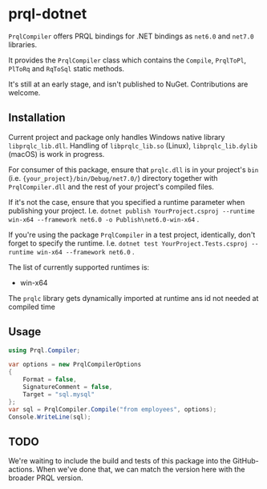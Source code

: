 # prql-dotnet

`PrqlCompiler` offers PRQL bindings for .NET bindings as `net6.0` and `net7.0`
libraries.

It provides the `PrqlCompiler` class which contains the `Compile`, `PrqlToPl`,
`PlToRq` and `RqToSql` static methods.

It's still at an early stage, and isn't published to NuGet. Contributions are
welcome.

## Installation

Current project and package only handles Windows native library
`libprqlc_lib.dll`. Handling of `libprqlc_lib.so` (Linux), `libprqlc_lib.dylib`
(macOS) is work in progress.

For consumer of this package, ensure that `prqlc.dll` is in your project's `bin`
(i.e. `{your_project}/bin/Debug/net7.0/`) directory together with
`PrqlCompiler.dll` and the rest of your project's compiled files.

If it's not the case, ensure that you specified a runtime parameter when
publishing your project. I.e.
`dotnet publish YourProject.csproj --runtime win-x64 --framework net6.0 -o Publish\net6.0-win-x64`
.

If you're using the package `PrqlCompiler` in a test project, identically, don't
forget to specify the runtime. I.e.
`dotnet test YourProject.Tests.csproj --runtime win-x64 --framework net6.0` .

The list of currently supported runtimes is:

-   win-x64

The `prqlc` library gets dynamically imported at runtime ans id not needed at
compiled time

## Usage

```csharp
using Prql.Compiler;

var options = new PrqlCompilerOptions
{
    Format = false,
    SignatureComment = false,
    Target = "sql.mysql"
};
var sql = PrqlCompiler.Compile("from employees", options);
Console.WriteLine(sql);
```

## TODO

We're waiting to include the build and tests of this package into the
GitHub-actions. When we've done that, we can match the version here with the
broader PRQL version.
